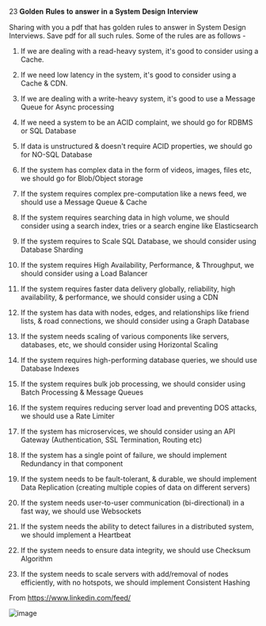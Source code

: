 23 𝐆𝐨𝐥𝐝𝐞𝐧 𝐑𝐮𝐥𝐞𝐬 𝐭𝐨 𝐚𝐧𝐬𝐰𝐞𝐫 𝐢𝐧 𝐚 𝐒𝐲𝐬𝐭𝐞𝐦 𝐃𝐞𝐬𝐢𝐠𝐧 𝐈𝐧𝐭𝐞𝐫𝐯𝐢𝐞𝐰

Sharing with you a pdf that has golden rules to answer in System Design Interviews. Save pdf for all such rules. Some of the rules are as follows -

1. If we are dealing with a read-heavy system, it's good to consider using a Cache.

2. If we need low latency in the system, it's good to consider using a Cache & CDN.

3. If we are dealing with a write-heavy system, it's good to use a Message Queue for Async processing

4. If we need a system to be an ACID complaint, we should go for RDBMS or SQL Database

5. If data is unstructured & doesn't require ACID properties, we should go for NO-SQL Database

6. If the system has complex data in the form of videos, images, files etc, we should go for Blob/Object storage

7. If the system requires complex pre-computation like a news feed, we should use a Message Queue & Cache

8. If the system requires searching data in high volume, we should consider using a search index, tries or a search engine like Elasticsearch

9. If the system requires to Scale SQL Database, we should consider using Database Sharding

10. If the system requires High Availability, Performance, & Throughput, we should consider using a Load Balancer

11. If the system requires faster data delivery globally, reliability, high availability, & performance, we should consider using a CDN

12. If the system has data with nodes, edges, and relationships like friend lists, & road connections, we should consider using a Graph Database

13. If the system needs scaling of various components like servers, databases, etc, we should consider using Horizontal Scaling

14. If the system requires high-performing database queries, we should use Database Indexes

15. If the system requires bulk job processing, we should consider using Batch Processing & Message Queues

16. If the system requires reducing server load and preventing DOS attacks, we should use a Rate Limiter

17. If the system has microservices, we should consider using an API Gateway (Authentication, SSL Termination, Routing etc)

18. If the system has a single point of failure, we should implement Redundancy in that component

19. If the system needs to be fault-tolerant, & durable, we should implement Data Replication (creating multiple copies of data on different servers)

20. If the system needs user-to-user communication (bi-directional) in a fast way, we should use Websockets

21. If the system needs the ability to detect failures in a distributed system, we should implement a Heartbeat

22. If the system needs to ensure data integrity, we should use Checksum Algorithm

23. If the system needs to scale servers with add/removal of nodes efficiently, with no hotspots, we should implement Consistent Hashing

From <https://www.linkedin.com/feed/> 
	
![image](https://github.com/AbhishekKudal/InterviewQuestions/assets/102067485/3fc1f312-74f4-4b6a-a5e8-af6503797ee9)

